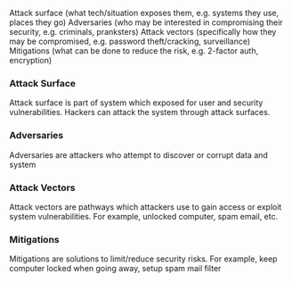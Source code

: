 Attack surface (what tech/situation exposes them, e.g. systems they use, places they go)
Adversaries (who may be interested in compromising their security, e.g. criminals, pranksters)
Attack vectors (specifically how they may be compromised, e.g. password theft/cracking, surveillance)
Mitigations (what can be done to reduce the risk, e.g. 2-factor auth, encryption)

### Attack Surface
Attack surface is part of system which exposed for user and security vulnerabilities. Hackers can attack the system through attack surfaces.

### Adversaries
Adversaries are attackers who attempt to discover or corrupt data and system

### Attack Vectors
Attack vectors are pathways which attackers use to gain access or exploit system vulnerabilities. For example, unlocked computer, spam email, etc.

### Mitigations
Mitigations are solutions to limit/reduce security risks. For example, keep computer locked when going away, setup spam mail filter

